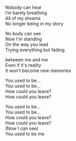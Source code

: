 Nobody can hear   
I’m barely breathing   
All of my dreams   
No longer being in my story    

No body can see   
Now I'm standing   
On the way you lead   
Trying everything but fading   

between me and me   
Even if it's reality   
It won't become new memories   

You used to be...   
You used to be...   
How could you leave?  
How could you leave?   

You used to be...   
You used to be...   
How could you leave?  
How could you leave?   
(Now I can see)   
You used to be me    